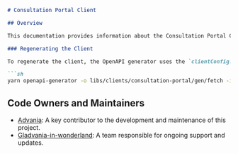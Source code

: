 ```markdown
# Consultation Portal Client

## Overview

This documentation provides information about the Consultation Portal Client. The client is automatically generated using the OpenAPI generator tool. 

### Regenerating the Client

To regenerate the client, the OpenAPI generator uses the `clientConfig.json` file, which is located in the source directory. Follow the command below to run the generation process:

```sh
yarn openapi-generator -o libs/clients/consultation-portal/gen/fetch -i libs/clients/consultation-portal/src/clientConfig.json
```

## Code Owners and Maintainers

- [Advania](https://advania.is): A key contributor to the development and maintenance of this project.
- [Gladvania-in-wonderland](https://github.com/orgs/island-is/teams/gladvania-in-wonderland): A team responsible for ongoing support and updates.
```